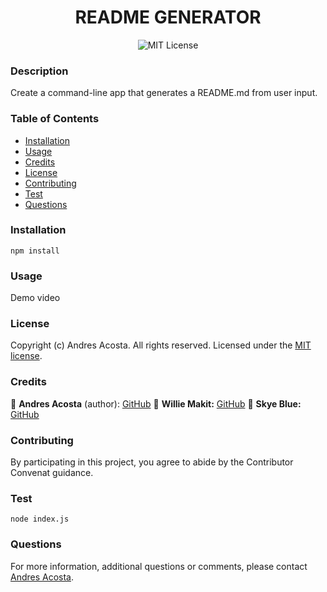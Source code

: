 <h1 align="center"> README GENERATOR </h1> 

<div align="center"> 

![MIT License](https://img.shields.io/apm/l/atomic-design-ui.svg?)
</div>
  
### Description
Create a command-line app that generates a README.md from user input.

### Table of Contents

  * [Installation](#installation)
  * [Usage](#usage)
  * [Credits](#credits)
  * [License](#license)
  * [Contributing](#contributing)
  * [Test](#test)
  * [Questions](#questions)

### Installation
```npm install```

### Usage
Demo video

### License

Copyright (c) Andres Acosta. All rights reserved.
Licensed under the [MIT license](LICENSE.md).

### Credits

👤 **Andres Acosta** (author): [GitHub](https://github.com/acosta-andres-r)
👤 **Willie Makit:** [GitHub](https://github.com/w-makit-222)
👤 **Skye Blue:** [GitHub](https://github.com/skye-blue)

### Contributing
By participating in this project, you agree to abide by the Contributor Convenat guidance.

### Test
```node index.js```

### Questions
 For more information, additional questions or comments, please contact [Andres Acosta](https://github.com/acosta-andres-r).

